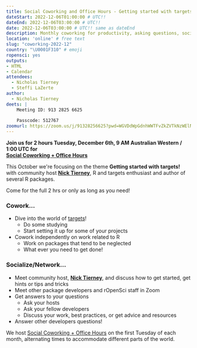 ```yaml
---
title: Social Coworking and Office Hours - Getting started with targets!
dateStart: 2022-12-06T01:00:00 # UTC!!
dateEnd: 2022-12-06T03:00:00 # UTC!!
date: 2022-12-06T03:00:00 # UTC!! same as dateEnd
description: Monthly coworking for productivity, asking questions, socializing
location: 'online' # free text
slug: "coworking-2022-12"
country: "\U0001F310" # emoji
ropensci: yes
outputs: 
- HTML
- Calendar 
attendees:
  - Nicholas Tierney
  - Steffi LaZerte
author:
  - Nicholas Tierney
deets: |
    Meeting ID: 913 2825 6625
    
    Passcode: 512767
zoomurl: https://zoom.us/j/91328256625?pwd=WGVDdWpGdnhWWTFvZkZVTkNzWElNQT09 
---
```


<!--
```{r}
d <- lubridate::ymd_hms("2022-12-06 09:00:00", tz = "Australia/Perth")
lubridate::with_tz(d, "UTC")
lubridate::with_tz(d, "America/Winnipeg")
lubridate::with_tz(d, "America/Vancouver")
```
-->

**Join us for 2 hours Tuesday, December 6th, 9 AM Australian Western / 1:00 UTC for<br>[Social Coworking + Office Hours](/blog/2021/08/17/coworking-sessions/)**

This October we're focusing on the theme **Getting started with targets!** 
with community host **[Nick Tierney](/author/nicholas-tierney)**, R and targets enthusiast and author of several R packages.

Come for the full 2 hrs or only as long as you need!

### Cowork...

- Dive into the world of [targets](https://docs.ropensci.org/targets)!
  - Do some studying
  - Start setting it up for some of your projects
- Cowork independently on work related to R
  - Work on packages that tend to be neglected
  - What ever you need to get done!
  
### Socialize/Network... 

- Meet community host, **[Nick Tierney](/author/nicholas-tierney)**, and discuss how to get started, get hints or tips and tricks
- Meet other package developers and rOpenSci staff in Zoom
- Get answers to your questions
  - Ask your hosts
  - Ask your fellow developers
  - Discuss your work, best practices, or get advice and resources
- Answer other developers questions!

We host [Social Coworking + Office Hours](/blog/2021/08/17/coworking-sessions/) on the first Tuesday of each month, alternating times to accommodate different parts of the world.